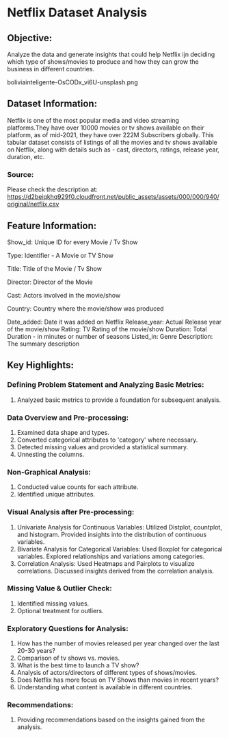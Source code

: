 # Netflix Dataset Analysis

## Objective:
Analyze the data and generate insights that could help Netflix ijn deciding which type of shows/movies to produce and how they can grow the business in different countries.

boliviainteligente-OsCODx_vi6U-unsplash.png

## Dataset Information:
Netflix is one of the most popular media and video streaming platforms.They have over 10000 movies or tv shows available on their platform, as of mid-2021, they have over 222M Subscribers globally.
This tabular dataset consists of listings of all the movies and tv shows available on Netflix, along with details such as - cast, directors, ratings, release year, duration, etc.
### Source:
Please check the description at: https://d2beiqkhq929f0.cloudfront.net/public_assets/assets/000/000/940/original/netflix.csv

## Feature Information:
Show_id: Unique ID for every Movie / Tv Show

Type: Identifier - A Movie or TV Show

Title: Title of the Movie / Tv Show

Director: Director of the Movie

Cast: Actors involved in the movie/show

Country: Country where the movie/show was produced

Date_added: Date it was added on Netflix 
Release_year: Actual Release year of the movie/show 
Rating: TV Rating of the movie/show 
Duration: Total Duration - in minutes or number of seasons 
Listed_in: Genre 
Description: The summary description 

## Key Highlights:

### Defining Problem Statement and Analyzing Basic Metrics:
1. Analyzed basic metrics to provide a foundation for subsequent analysis.
### Data Overview and Pre-processing:
1. Examined data shape and types.
2. Converted categorical attributes to 'category' where necessary.
3. Detected missing values and provided a statistical summary.
4. Unnesting the columns.
### Non-Graphical Analysis:
1. Conducted value counts for each attribute.
2. Identified unique attributes.
### Visual Analysis after Pre-processing:
1. Univariate Analysis for Continuous Variables: Utilized Distplot, countplot, and histogram.
Provided insights into the distribution of continuous variables.
2. Bivariate Analysis for Categorical Variables: Used Boxplot for categorical variables.
Explored relationships and variations among categories.
3. Correlation Analysis: Used Heatmaps and Pairplots to visualize correlations.
Discussed insights derived from the correlation analysis.
### Missing Value & Outlier Check:
1. Identified missing values.
2. Optional treatment for outliers.
### Exploratory Questions for Analysis:
1. How has the number of movies released per year changed over the last 20-30 years?
2. Comparison of tv shows vs. movies.
3. What is the best time to launch a TV show?
4. Analysis of actors/directors of different types of shows/movies.
5. Does Netflix has more focus on TV Shows than movies in recent years?
6. Understanding what content is available in different countries.
### Recommendations:
1. Providing recommendations based on the insights gained from the analysis.
